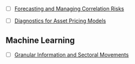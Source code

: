 
- [ ] [Forecasting and Managing Correlation Risks](https://papers.ssrn.com/sol3/papers.cfm?abstract_id=4281900)
- [ ] [Diagnostics for Asset Pricing Models](https://papers.ssrn.com/sol3/papers.cfm?abstract_id=3143752)


## Machine Learning
- [ ] [Granular Information and Sectoral Movements](obsidian://open?vault=Akul's%20Notebook&file=Library%2Fjournals%2Cmagazines%2FSSRN%20Papers%2FGranular%20Information%20and%20Sectoral%20Movements.pdf)